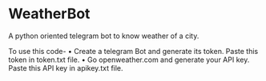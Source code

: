 # WeatherBot
A python oriented telegram bot to know weather of a city.

To use this code-
• Create a telegram Bot and generate its token. Paste this token in token.txt file.
• Go openweather.com and generate your API key. Paste this API key in apikey.txt file.
